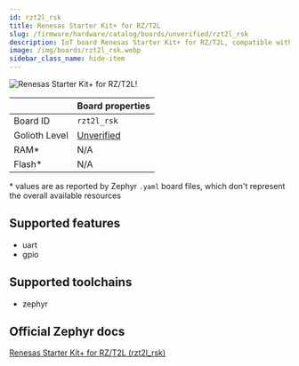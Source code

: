 ```yaml
---
id: rzt2l_rsk
title: Renesas Starter Kit+ for RZ/T2L
slug: /firmware/hardware/catalog/boards/unverified/rzt2l_rsk
description: IoT board Renesas Starter Kit+ for RZ/T2L, compatible with Golioth at unverified level.
image: /img/boards/rzt2l_rsk.webp
sidebar_class_name: hide-item
---
```


[//]: # (This is an auto-generated file, do not edit! Changes to it will be lost upon re-generation)

![Renesas Starter Kit+ for RZ/T2L!](/img/boards/rzt2l_rsk.webp "Renesas Starter Kit+ for RZ/T2L")

|                | Board properties     |
| -------------  | -------------------- |
| Board ID       | `rzt2l_rsk` |
| Golioth Level  | [Unverified](/firmware/hardware#unverified-boards) |
| RAM*           | N/A |
| Flash*         | N/A |

\* values are as reported by Zephyr `.yaml` board files, which don't represent the overall available resources



## Supported features

* uart
* gpio

## Supported toolchains

* zephyr

## Official Zephyr docs

[Renesas Starter Kit+ for RZ/T2L (rzt2l_rsk)](https://docs.zephyrproject.org/latest/boards/renesas/rzt2l_rsk/doc/index.html)
